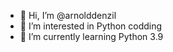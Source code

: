 - 👋 Hi, I’m @arnolddenzil
- 👀 I’m interested in Python codding
- 🌱 I’m currently learning Python 3.9

<!---
arnolddenzil/arnolddenzil is a ✨ special ✨ repository because its `README.md` (this file) appears on your GitHub profile.
You can click the Preview link to take a look at your changes.
--->
